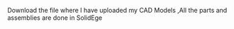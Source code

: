 Download the file where I have uploaded my CAD Models 
,All the parts and assemblies are done in SolidEge
